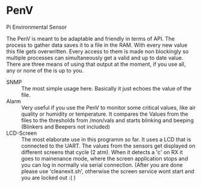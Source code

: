 PenV
====

Pi Environmental Sensor

The PenV is meant to be adaptable and friendly in terms of API. The process to gather data saves it to a file in the RAM. With every new value this file gets overwritten. Every access to them is made non blockingly so multiple processes can simultaneously get a valid and up to date value.
There are three means of using that output at the moment, if you use all, any or none of the is up to you.
<dl>
  <dt>SNMP</dt>
  <dd>The most simple usage here. Basically it just echoes the value of the file.</dd>
  <dt>Alarm</dt>
  <dd>Very useful if you use the PenV to monitor some critical values, like air quality or humidity or temperature. It compares the Values from the files to the thresholds from /mon/vals and starts blinking and beeping (Blinkers and Beepers not included)</dd>
  <dt>LCD-Screen</dt>
  <dd>The most elaborate use in this programm so far. It uses a LCD that is connected to the UART. The values from the sensors get displayed on different screens that cycle (2 atm). When it detects a 'c' on RX it goes to mainenance mode, where the screen application stops and you can log in normally via serial connection. 
  (After you are done please use 'cleanexit.sh', otherwise the screen service wont start and you are locked out :( ) </dd>
</dl>
